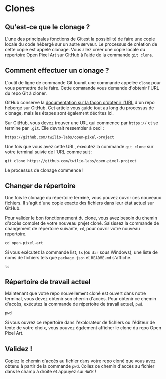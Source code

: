 # Clones

## Qu'est-ce que le clonage&nbsp;?

L'une des principales fonctions de Git est la possibilité de faire une copie locale du code hébergé sur un autre serveur. Le processus de création de cette copie est appelé clonage. Vous allez créer une copie locale du répertoire Open Pixel Art sur GitHub à l'aide de la commande `git clone`.

## Comment effectuer un clonage&nbsp;?

L'outil de ligne de commande Git fournit une commande appelée `clone` pour vous permettre de le faire. Cette commande vous demande d'obtenir l'URL du repo Git à cloner.

GitHub conserve la [documentation sur la façon d'obtenir l'URL](https://help.github.com/en/articles/cloning-a-repository) d'un repo hébergé sur GitHub. Cet article vous guide tout au long du processus de clonage, mais les étapes sont également décrites ici.

Sur GitHub, vous devez trouver une URL qui commence par `https://` et se termine par `.git`. Elle devrait ressembler à ceci&nbsp;:

```
https://github.com/twilio-labs/open-pixel-project
```

Une fois que vous avez cette URL, exécutez la commande `git clone` sur votre terminal suivie de l'URL comme suit&nbsp;:

```
git clone https://github.com/twilio-labs/open-pixel-project
```

Le processus de clonage commence&nbsp;!

## Changer de répertoire

Une fois le clonage du répertoire terminé, vous pouvez ouvrir ces nouveaux fichiers. Il s'agit d'une copie exacte des fichiers dans leur état actuel sur GitHub.

Pour valider le bon fonctionnement du clone, vous avez besoin du chemin d'accès complet de votre nouveau projet cloné. Saisissez la commande de changement de répertoire suivante, `cd`, pour ouvrir votre nouveau répertoire.

```
cd open-pixel-art
```

Si vous exécutez la commande list, `ls` (ou `dir` sous Windows), une liste de noms de fichiers tels que `package.json` et `README.md` s'affiche.

```
ls
```

## Répertoire de travail actuel

Maintenant que votre repo nouvellement cloné est ouvert dans notre terminal, vous devez obtenir son chemin d'accès. Pour obtenir ce chemin d'accès, exécutez la commande de répertoire de travail actuel, `pwd`.

```
pwd
```

Si vous ouvrez ce répertoire dans l'explorateur de fichiers ou l'éditeur de texte de votre choix, vous pouvez également afficher le clone du repo Open Pixel Art.

## Validez&nbsp;!

Copiez le chemin d'accès au fichier dans votre repo cloné que vous avez obtenu à partir de la commande `pwd`. Collez ce chemin d'accès au fichier dans le champ à droite et appuyez sur `HACK`&nbsp;!